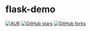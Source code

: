 # flask-demo

[![AUR](https://img.shields.io/badge/license-Apache%20License%202.0-blue.svg)](https://github.com/canpowerzhu/flask-demo/blob/main/LICENSE)
[![GitHub stars](https://img.shields.io/github/stars/canpowerzhu/flask-demo.svg?style=social&label=Stars)](https://github.com/canpowerzhu/flask-demo/stargazers)
[![GitHub forks](https://img.shields.io/github/forks/canpowerzhu/flask-demo.svg?style=social&label=Fork)](https://github.com/canpowerzhu/flask-demo/network/members)


